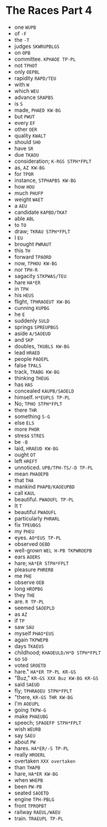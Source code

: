 # The Races Part 4

* one `WUPB`
* of `-F`
* the `-T`
* judges `SKWRUPBLGS`
* on `OPB`
* committee. `KPHAOE TP-PL`
* not `TPHOT`
* only `OEPBL`
* rapidity `RAPD/TEU`
* with `W`
* which `WEU`
* advance `SRAPBS`
* is `S`
* made, `PHAED KW-BG`
* but `PWUT`
* every `EF`
* other `OER`
* quality `KWALT`
* should `SHO`
* have `SR`
* due `TKAOU`
* consideration; `K-RGS STPH*FPLT`
* as, `AZ KW-BG`
* for `TPOR`
* instance, `STPHAPBS KW-BG`
* how `HOU`
* much `PHUFP`
* weight `WAET`
* a `AEU`
* candidate `KAPBD/TKAT`
* able `ABL`
* to `TO`
* draw; `TKRAU STPH*FPLT`
* I `EU`
* brought `PWRAUT`
* this `TH`
* forward `TPAORD`
* now, `TPHOU KW-BG`
* nor `TPH-R`
* sagacity `STKPWAS/TEU`
* hare `HA*ER`
* in `TPH`
* his `HEUS`
* flight, `TPHRAOEUT KW-BG`
* cunning `KUPBG`
* he `E`
* suddenly `SULD`
* springs `SPREUPBGS`
* aside `A/SAOEUD`
* and `SKP`
* doubles, `TKUBLS KW-BG`
* lead `HRAED`
* people `PAOEPL`
* false `TPALS`
* track, `TRABG KW-BG`
* thinking `THEUG`
* has `HAS`
* concealed `KAUPB/SAOELD`
* himself. `H*EUPLS TP-PL`
* No; `TPHO STPH*FPLT`
* there `THR`
* something `S-G`
* else `ELS`
* more `PHOR`
* stress `STRES`
* be `-B`
* laid, `HRAEUD KW-BG`
* ought `OT`
* left `HREFT`
* unnoticed. `UPB/TPH-TS/-D TP-PL`
* mean `PHAOEPB`
* that `THA`
* mankind `PHAPB/KAOEUPBD`
* call `KAUL`
* beautiful. `PWAOUFL TP-PL`
* It `T`
* beautiful `PWAOUFL`
* particularly `PHRARL`
* fix `TPEUBGS`
* my `PHEU`
* eyes. `AO*EUS TP-PL`
* observed `OEBD`
* well-grown `WEL H-PB TKPWROEPB`
* ears `AOERS`
* hare; `HA*ER STPH*FPLT`
* pleasure `PHRERB`
* me `PHE`
* observe `OEB`
* long `HROPBG`
* they `THE`
* are. `R TP-PL`
* seemed `SAOEPLD`
* as `AZ`
* if `TP`
* saw `SAU`
* myself `PHAO*EUS`
* again `TKPWEPB`
* days `TKAEUS`
* childhood; `KHAOEULD/H*D STPH*FPLT`
* so `SO`
* voted `SROETD`
* hare." `HA*ER TP-PL KR-GS`
* "Buz," `KR-GS XXX Buz KW-BG KR-GS`
* said `SAEUD`
* fly; `TPHRAOEU STPH*FPLT`
* "there, `KR-GS THR KW-BG`
* I'm `AOEUPL`
* going `TKPW-G`
* make `PHAEUBG`
* speech; `SPAOEFP STPH*FPLT`
* wish `WEURB`
* say `SAEU`
* about `PW`
* hares. `HA*ER/-S TP-PL`
* really `HROERL`
* overtaken `XXX overtaken`
* than `THAPB`
* hare, `HA*ER KW-BG`
* when `WHEPB`
* been `PW-PB`
* seated `SAOETD`
* engine `TPH-PBLG`
* front `TPROPBT`
* railway `RAEUL/WAEU`
* train. `TRAEUPL TP-PL`
